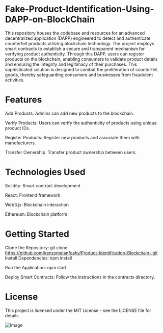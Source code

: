 # Fake-Product-Identification-Using-DAPP-on-BlockChain
This repository houses the codebase and resources for an advanced decentralized application (DAPP) engineered to detect and authenticate counterfeit products utilizing blockchain technology. The project employs smart contracts to establish a secure and transparent mechanism for verifying product authenticity. Through this DAPP, users can register products on the blockchain, enabling consumers to validate product details and ensuring the integrity and legitimacy of their purchases. This sophisticated solution is designed to combat the proliferation of counterfeit goods, thereby safeguarding consumers and businesses from fraudulent activities.

# Features

Add Products: Admins can add new products to the blockchain.

Verify Products: Users can verify the authenticity of products using unique product IDs.

Register Products: Register new products and associate them with manufacturers.

Transfer Ownership: Transfer product ownership between users.

# Technologies Used

Solidity: Smart contract development

React: Frontend framework

Web3.js: Blockchain interaction

Ethereum: Blockchain platform

# Getting Started

Clone the Repository: git clone https://github.com/kenzymelanfoshy/Product-Identification-Blockchain-.git
Install Dependencies: 
npm install

Run the Application:
npm start

Deploy Smart Contracts: Follow the instructions in the contracts directory.

# License

This project is licensed under the MIT License - see the LICENSE file for details.

![Image](https://github.com/user-attachments/assets/abef2295-8f90-4c8a-9ac3-422e0afe1467)
